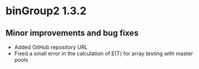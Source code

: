 # binGroup2 1.3.2

## Minor improvements and bug fixes

* Added GitHub repository URL
* Fixed a small error in the calculation of E(T) for array testing with master pools
